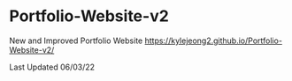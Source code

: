 # Portfolio-Website-v2
New and Improved Portfolio Website
https://kylejeong2.github.io/Portfolio-Website-v2/


Last Updated 06/03/22
